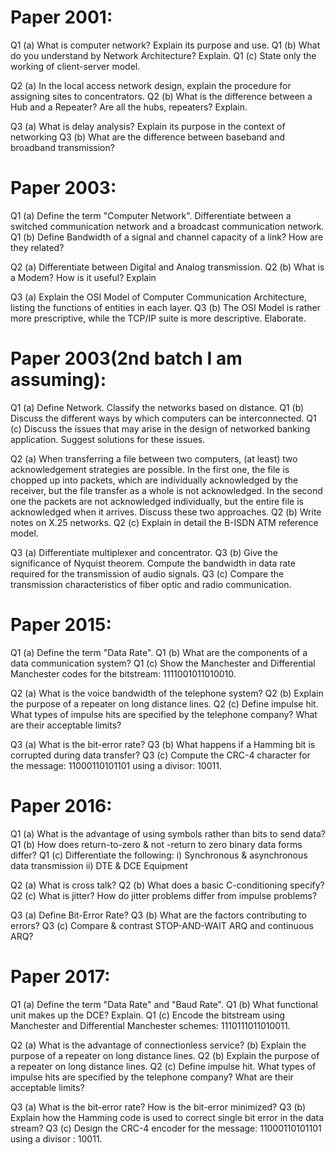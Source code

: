 # Paper 2001:

Q1 (a) What is computer network? Explain its purpose and use.
Q1 (b) What do you understand by Network Architecture? Explain.
Q1 (c) State only the working of client-server model.

Q2 (a) In the local access network design, explain the procedure for assigning sites to concentrators.
Q2 (b) What is the difference between a Hub and a Repeater? Are all the hubs, repeaters? Explain.

Q3 (a) What is delay analysis? Explain its purpose in the context of networking
Q3 (b) What are the difference between baseband and broadband transmission?

# Paper 2003:

Q1 (a) Define the term "Computer Network". Differentiate between a switched communication network and a broadcast communication network.
Q1 (b) Define Bandwidth of a signal and channel capacity of a link? How are they related?

Q2 (a) Differentiate between Digital and Analog transmission.
Q2 (b) What is a Modem? How is it useful? Explain

Q3 (a) Explain the OSI Model of Computer Communication Architecture, listing the functions of entities in each layer.
Q3 (b) The OSI Model is rather more prescriptive, while the TCP/IP suite is more descriptive. Elaborate.

# Paper 2003(2nd batch I am assuming):

Q1 (a) Define Network. Classify the networks based on distance.
Q1 (b) Discuss the different ways by which computers can be interconnected.
Q1 (c) Discuss the issues that may arise in the design of networked banking application. Suggest solutions for these issues.

Q2 (a) When transferring a file between two computers, (at least) two acknowledgement strategies are possible. In the first one, the file is chopped up into packets, which are individually acknowledged by the receiver, but the file transfer as a whole is not acknowledged. In the second one the packets are not acknowledged individually, but the entire file is acknowledged when it arrives. Discuss these two approaches.
Q2 (b) Write notes on X.25 networks.
Q2 (c) Explain in detail the B-ISDN ATM reference model.

Q3 (a) Differentiate multiplexer and concentrator.
Q3 (b) Give the significance of Nyquist theorem. Compute the bandwidth in data rate required for the transmission of audio signals.
Q3 (c) Compare the transmission characteristics of fiber optic and radio communication.

# Paper 2015:

Q1 (a) Define the term "Data Rate".
Q1 (b) What are the components of a data communication system?
Q1 (c) Show the Manchester and Differential Manchester codes for the bitstream: 1111001011010010.

Q2 (a) What is the voice bandwidth of the telephone system?
Q2 (b) Explain the purpose of a repeater on long distance lines.
Q2 (c) Define impulse hit. What types of impulse hits are specified by the telephone company? What are their acceptable limits?

Q3 (a) What is the bit-error rate?
Q3 (b) What happens if a Hamming bit is corrupted during data transfer?
Q3 (c) Compute the CRC-4 character for the message: 11000110101101 using a divisor: 10011.

# Paper 2016:

Q1 (a) What is the advantage of using symbols rather than bits to send data? 
Q1 (b) How does return-to-zero & not -return to zero binary data forms differ? 
Q1 (c) Differentiate the following: 
	i) Synchronous & asynchronous data transmission 
	ii) DTE & DCE Equipment

Q2 (a) What is cross talk?
Q2 (b) What does a basic C-conditioning specify?
Q2 (c) What is jitter? How do jitter problems differ from impulse problems?

Q3 (a) Define Bit-Error Rate?
Q3 (b) What are the factors contributing to errors?
Q3 (c) Compare & contrast STOP-AND-WAIT ARQ and continuous ARQ?

# Paper 2017:

Q1 (a) Define the term "Data Rate" and "Baud Rate".
Q1 (b) What functional unit makes up the DCE? Explain.
Q1 (c) Encode the bitstream using Manchester and Differential Manchester schemes: 1110111011010011.

Q2 (a) What is the advantage of connectionless service? (b) Explain the purpose of a repeater on long distance lines.
Q2 (b) Explain the purpose of a repeater on long distance lines.
Q2 (c) Define impulse hit. What types of impulse hits are specified by the telephone company? What are their acceptable limits?

Q3 (a) What is the bit-error rate? How is the bit-error minimized?
Q3 (b) Explain how the Hamming code is used to correct single bit error in the data stream?
Q3 (c) Design the CRC-4 encoder for the message: 11000110101101 using a divisor : 10011.